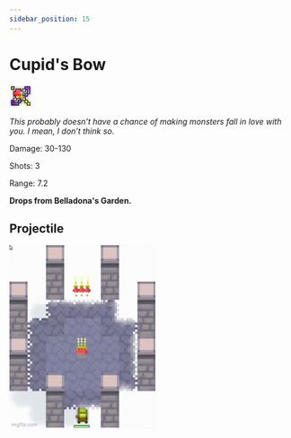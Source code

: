 ```yaml
---
sidebar_position: 15
---
```




# Cupid's Bow

![Cupid's Bow](https://raw.githubusercontent.com/Terracidal/Gifs/refs/heads/main/Cupids%20bow.png)

<i>This probably doesn’t have a chance of making monsters fall in love with you. I mean, I don’t think so.</i>

Damage: 30-130

Shots: 3


Range: 7.2



**Drops from Belladona's Garden.**

## Projectile

![CUpid's Bow Projectile](https://raw.githubusercontent.com/Terracidal/Gifs/refs/heads/main/9fkzn3.gif)
